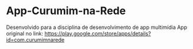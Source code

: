 # App-Curumim-na-Rede
Desenvolvido para a disciplina de desenvolvimento de app multimídia
App original no link:
https://play.google.com/store/apps/details?id=com.curumimnarede
